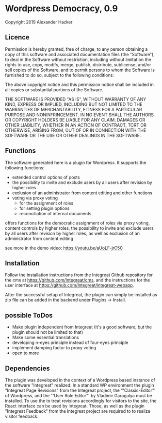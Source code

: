 # Wordpress Democracy, 0.9

Copyright 2019 Alexander Hacker

## Licence

Permission is hereby granted, free of charge, to any person obtaining a copy of this software and associated documentation files (the "Software"), to deal in the Software without restriction, including without limitation the rights to use, copy, modify, merge, publish, distribute, sublicense, and/or sell copies of the Software, and to permit persons to whom the Software is furnished to do so, subject to the following conditions:

The above copyright notice and this permission notice shall be included in all copies or substantial portions of the Software.

THE SOFTWARE IS PROVIDED "AS IS", WITHOUT WARRANTY OF ANY KIND, EXPRESS OR IMPLIED, INCLUDING BUT NOT LIMITED TO THE WARRANTIES OF MERCHANTABILITY, FITNESS FOR A PARTICULAR PURPOSE AND NONINFRINGEMENT. IN NO EVENT SHALL THE AUTHORS OR COPYRIGHT HOLDERS BE LIABLE FOR ANY CLAIM, DAMAGES OR OTHER LIABILITY, WHETHER IN AN ACTION OF CONTRACT, TORT OR OTHERWISE, ARISING FROM, OUT OF OR IN CONNECTION WITH THE SOFTWARE OR THE USE OR OTHER DEALINGS IN THE SOFTWARE.

## Functions

The software generated here is a plugin for Wordpress. It supports the following functions:

- extended control options of posts
- the possibility to invite and exclude users by all users after revision by higher roles
- exclusion of an administrator from content editing and other functions
- voting via proxy voting
    - for the assignment of roles
    - for setting plugin options
    - reconciliation of internal documents

offers functions for the democratic assignment of roles via proxy voting, content controls by higher roles, the possibility to invite and exclude users by all users after revision by higher roles, as well as exclusion of an administrator from content editing.

see more in the demo video: https://youtu.be/aUoLF-jrC50

## Installation

Follow the installation instructions from the Integreat Github repository
for the cms at https://github.com/Integreat/cms, and the instructions for
the user interface at https://github.com/Integreat/integreat-webapp.

After the successful setup of Integreat, the plugin can simply be installed as
zip file can be added in the backend under Plugins -> Install.

## possible ToDos

- Make plugin independent from Integreat (It's a good software, but the plugin should not be limited to that)
- Make some essential translations
- developing n-eyes principle instead of four-eyes principle
- implement damping factor to proxy voting
- open to more

## Dependencies
The plugin was developed in the context of a Wordpress based instance of the software
"Integreat" realized. In a standard WP environment the plugin "Integreat
Page Revisions" from the Integreat project, the "'Classic-Editor"' of Wordpress,
and the "'User Role Editor"' by Vladimir Garagulya must be installed. To use the
to treat revisions accordingly for visitors to the site, the
React interface can be used by Integreat. Those, as well as the plugin
"Integreat Feedback" from the Integreat project are required to
to realize visitor feedback.
